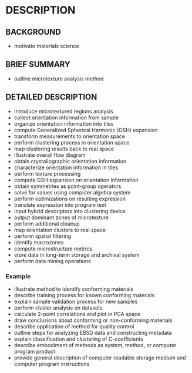# DESCRIPTION

## BACKGROUND

- motivate materials science

## BRIEF SUMMARY

- outline microtexture analysis method

## DETAILED DESCRIPTION

- introduce microtextured regions analysis
- collect orientation information from sample
- organize orientation information into tiles
- compute Generalized Spherical Harmonic (GSH) expansion
- transform measurements to orientation space
- perform clustering process in orientation space
- map clustering results back to real space
- illustrate overall flow diagram
- obtain crystallographic orientation information
- characterize orientation information in tiles
- perform texture processing
- compute GSH expansion on orientation information
- obtain symmetries as point-group operators
- solve for values using computer algebra system
- perform optimizations on resulting expression
- translate expression into program text
- input hybrid descriptors into clustering device
- output dominant zones of microtexture
- perform additional cleanup
- map orientation clusters to real space
- perform spatial filtering
- identify macrozones
- compute microstructure metrics
- store data in long-term storage and archival system
- perform data mining operations

### Example

- illustrate method to identify conforming materials
- describe training process for known conforming materials
- explain sample validation process for new samples
- perform cluster analysis on datasets
- calculate 2-point correlations and plot in PCA space
- draw conclusions about conforming or non-conforming materials
- describe application of method for quality control
- outline steps for analyzing EBSD data and constructing metadata
- explain classification and clustering of C-coefficients
- describe embodiment of methods as system, method, or computer program product
- provide general description of computer readable storage medium and computer program instructions

